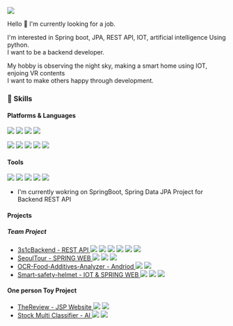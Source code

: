 <p>
  <a href="mailto:tansuho77@gmail.com" target="_blank"><img src="https://img.shields.io/badge/tansuho77@gmail.com-EA4335?style=flat-square&logo=Gmail&logoColor=white"/></a>
</p>

<p>
  Hello 👋 I'm currently looking for a job. <br>
  
  I'm interested in Spring boot, JPA, REST API, IOT, artificial intelligence Using python.<br>
  I want to be a backend developer.<br>
  
  My hobby is observing the night sky, making a smart home using IOT, enjoing VR contents <br>
  I want to make others happy through development.
</p>

### 💪 Skills
#### Platforms & Languages
<p>
  <img src="https://img.shields.io/badge/Spring-3DDC84?style=flat-square&logo=Spring&logoColor=white"/>
  <img src="https://img.shields.io/badge/Spring Boot-000000?style=flat-square&logo=Spring Boot&logoColor=white"/>
  <img src="https://img.shields.io/badge/Keras-E8E8E8?style=flat-square&logo=Keras%20Cordova&logoColor=black"/>
  <img src="https://img.shields.io/badge/AWS-683D87?style=flat-square&logo=AmazonAWS%20Cordova&logoColor=black"/>
</p>
<p>
  <img src="https://img.shields.io/badge/Java-0095D5?style=flat-square&logo=Java&logoColor=white"/> 
  <img src="https://img.shields.io/badge/Python-FA7343?style=flat-square&logo=Python&logoColor=white"/>
  <img src="https://img.shields.io/badge/MYSQL-0095D5?style=flat-square&logo=MySQL&logoColor=white"/>
  <img src="https://img.shields.io/badge/JSP-000000?style=flat-square&logo=JSP&logoColor=white"/>
  <img src="https://img.shields.io/badge/Andriod-3DDC84?style=flat-square&logo=Android&logoColor=white"/>
</p>

#### Tools
<p>
  <img src="https://img.shields.io/badge/IntelliJ IDEA-B7178C?style=flat-square&logo=IntelliJ IDEA&logoColor=white"/>
  <img src="https://img.shields.io/badge/Eclipse IDE-FFCA28?style=flat-square&logo=Eclipse IDE&logoColor=black"/>
  <img src="https://img.shields.io/badge/Linux-FFCA28?style=flat-square&logo=Linux&logoColor=black"/>
  <img src="https://img.shields.io/badge/Git-F05032?style=flat-square&logo=Git&logoColor=white"/>
  <img src="https://img.shields.io/badge/Subversion-683D87?style=flat-square&logo=Subversion&logoColor=white"/>
</p>


- I'm currently wokring on SpringBoot, Spring Data JPA Project for Backend REST API

#### Projects

##### Team Project
  
- <a href ="https://github.com/TH-Project/3s1cBackend"> 3s1cBackend - REST API </a> <img src="https://img.shields.io/badge/Spring Boot-000000?style=flat-square&logo=Spring Boot&logoColor=white"/> <img src="https://img.shields.io/badge/AWS-683D87?style=flat-square&logo=AmazonAWS%20Cordova&logoColor=black"/>  <img src="https://img.shields.io/badge/MYSQL-0095D5?style=flat-square&logo=MySQL&logoColor=white"/>    <img src="https://img.shields.io/badge/Vue.js-3DDC84?style=flat-square&logo=Vue.js&logoColor=white"/> <img src="https://img.shields.io/badge/Keras-E8E8E8?style=flat-square&logo=Keras%20Cordova&logoColor=black"/>  <img src="https://img.shields.io/badge/Linux-FFCA28?style=flat-square&logo=Linux&logoColor=black"/>
- <a href ="https://github.com/TH-Project/SeoulTour"> SeoulTour - SPRING WEB </a> <img src="https://img.shields.io/badge/Spring-3DDC84?style=flat-square&logo=Spring&logoColor=white"/>  <img src="https://img.shields.io/badge/JSP-000000?style=flat-square&logo=JSP&logoColor=white"/>   <img src="https://img.shields.io/badge/MYSQL-0095D5?style=flat-square&logo=MySQL&logoColor=white"/>
- <a href ="https://github.com/SuHoTan/OCR-Food-Additives-Analyzer"> OCR-Food-Additives-Analyzer - Andriod </a>   <img src="https://img.shields.io/badge/Andriod-3DDC84?style=flat-square&logo=Android&logoColor=white"/>   <img src="https://img.shields.io/badge/Java-0095D5?style=flat-square&logo=Java&logoColor=white"/> 
- <a href ="https://github.com/SuHoTan/Smart-safety-helmet"> Smart-safety-helmet - IOT & SPRING WEB </a>   <img src="https://img.shields.io/badge/Python-FA7343?style=flat-square&logo=Python&logoColor=white"/>   <img src="https://img.shields.io/badge/MQTT-FFCA28?style=flat-square&logo=Eclipse Mosquitto&logoColor=black"/> <img src="https://img.shields.io/badge/Spring-3DDC84?style=flat-square&logo=Spring&logoColor=white"/>
  
#### One person Toy Project
- <a href ="https://github.com/SuHoTan/JSP_Web_TheReview"> TheReview - JSP Website </a> <img src="https://img.shields.io/badge/JSP-000000?style=flat-square&logo=JSP&logoColor=white"/>   <img src="https://img.shields.io/badge/MYSQL-0095D5?style=flat-square&logo=MySQL&logoColor=white"/>
- <a href ="https://github.com/SuHoTan/AI_Stock_ClassiFier"> Stock Multi Classifier - AI </a>   <img src="https://img.shields.io/badge/Python-FA7343?style=flat-square&logo=Python&logoColor=white"/> <img src="https://img.shields.io/badge/Keras-E8E8E8?style=flat-square&logo=Keras%20Cordova&logoColor=black"/>
  
